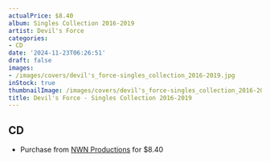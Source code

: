 ```yaml
---
actualPrice: $8.40
album: Singles Collection 2016-2019
artist: Devil's Force
categories:
- CD
date: '2024-11-23T06:26:51'
draft: false
images:
- /images/covers/devil's_force-singles_collection_2016-2019.jpg
inStock: true
thumbnailImage: /images/covers/devil's_force-singles_collection_2016-2019-thumb.jpg
title: Devil's Force - Singles Collection 2016-2019
---
```


## CD
* Purchase from [NWN Productions](http://shop.nwnprod.com/index.php?route=product/product&path=93&product_id=30449&sort=pd.name&order=ASC) for $8.40
